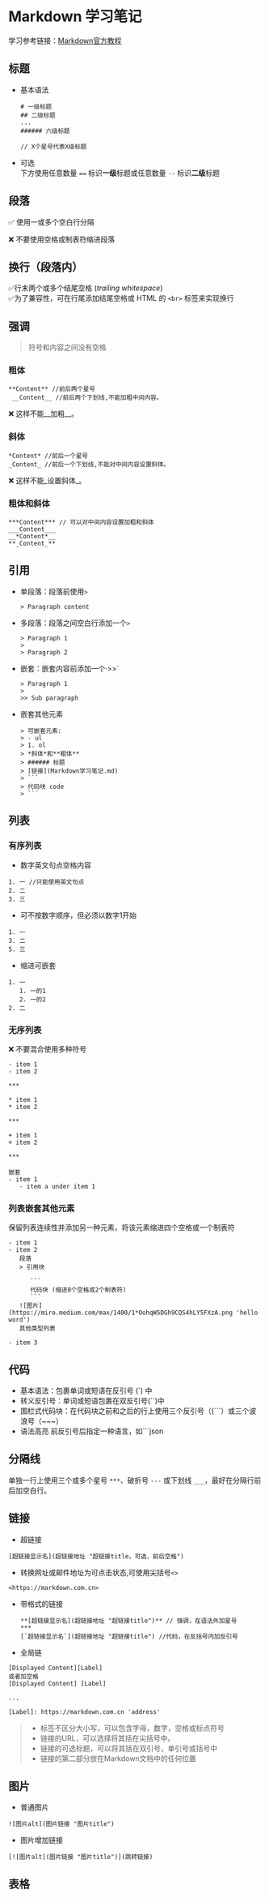 # Markdown 学习笔记
学习参考链接：[Markdown官方教程](https://markdown.com.cn/ 'Markdown 官方教程')
## 标题
- 基本语法
    ```
    # 一级标题
    ## 二级标题
    ...
    ###### 六级标题
        
    // X个星号代表X级标题
    ```
 - 可选  
   下方使用任意数量 `==` 标识**一级**标题或任意数量 `--` 标识**二级**标题
## 段落
   ✅ 使用一或多个空白行分隔

   ❌ 不要使用空格或制表符缩进段落
## 换行（段落内）
   ✅行末两个或多个结尾空格 (*trailing whitespace*) <br>
   ✅为了兼容性，可在行尾添加结尾空格或 HTML 的 `<br>` 标签来实现换行
## 强调
> 符号和内容之间没有空格
###  粗体
   ```
   **Content** //前后两个星号
    __Content__ //前后两个下划线,不能加粗中间内容。
   ```
   ❌  这样不能__加粗__。
<br>
### 斜体
   ```
   *Content* //前后一个星号
   _Content_ //前后一个下划线,不能对中间内容设置斜体。
   ```
   ❌  这样不能_设置斜体_。
<br>
### 粗体和斜体
   ```
   ***Content*** // 可以对中间内容设置加粗和斜体
   ___Content___
   __*Content*__
   **_Content_**
   ```

## 引用
- 单段落：段落前使用`>`
   ```
   > Paragraph content
   ```
- 多段落：段落之间空白行添加一个`>`
   ```
   > Paragraph 1
   >
   > Paragraph 2
   ```
- 嵌套：嵌套内容前添加一个·>>`
   ```
   > Paragraph 1
   >
   >> Sub paragraph
   ```
- 嵌套其他元素
   ```
   > 可嵌套元素:
   > - ul
   > 1. ol
   > *斜体*和**粗体**
   > ###### 标题
   > [链接](Markdown学习笔记.md)
   > ```
   > 代码块 code
   > ```
   ```
## 列表
### 有序列表
- 数字英文句点空格内容
```
1. 一 //只能使用英文句点
2. 二
3. 三
```
- 可不按数字顺序，但必须以数字1开始
```
1. 一
3. 二
5. 三
```
- 缩进可嵌套
```
1. 一
   1. 一的1
   2. 一的2
2. 二
```
### 无序列表
   ❌ 不要混合使用多种符号
```
- item 1
- item 2

***

* item 1
* item 2

***

+ item 1
+ item 2

***

嵌套
- item 1
   - item a under item 1
```
### 列表嵌套其他元素
保留列表连续性并添加另一种元素，将该元素缩进四个空格或一个制表符
```
- item 1
- item 2
   段落
   > 引用块

      ```
      代码块 (缩进8个空格或2个制表符)
      ```
   ![图片](https://miro.medium.com/max/1400/1*OohqW5DGh9CQS4hLY5FXzA.png 'hello word')
   其他类型列表

- item 3
```
## 代码
- 基本语法：包裹单词或短语在反引号 (`) 中
- 转义反引号：单词或短语包裹在双反引号(``)中
- 围栏式代码块：在代码块之前和之后的行上使用三个反引号（(```）或三个波浪号（~~~）
- 语法高亮
   前反引号后指定一种语言，如```json
## 分隔线
单独一行上使用三个或多个星号 `***`、破折号 `---` 或下划线 `___`，最好在分隔行前后加空白行。
## 链接
- 超链接
```
[超链接显示名](超链接地址 "超链接title，可选，前后空格")
```
- 转换网址或邮件地址为可点击状态,可使用尖括号`<>`
```
<https://markdown.com.cn>
```
- 带格式的链接
  ```
  **[超链接显示名](超链接地址 "超链接title")** // 强调，在语法外加星号
  ***
  [`超链接显示名`](超链接地址 "超链接title") //代码，在反括号内加反引号
  ```
- 全局链
```
[Displayed Content][Label]
或者加空格
[Displayed Content] [Label]

...

[Label]: https://markdown.com.cn 'address'
```
> - 标签不区分大小写，可以包含字母，数字，空格或标点符号
> - 链接的URL，可以选择将其括在尖括号中。
> - 链接的可选标题，可以将其括在双引号，单引号或括号中
> - 链接的第二部分放在Markdown文档中的任何位置
## 图片
- 普通图片
```
![图片alt](图片链接 "图片title")
```
- 图片增加链接
```
[![图片alt](图片链接 "图片title")](跳转链接)
```
## 表格
